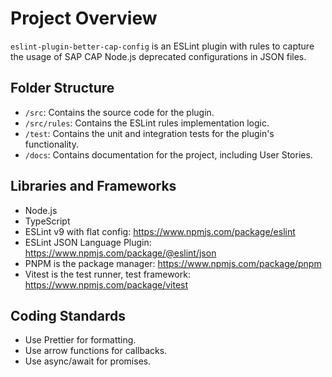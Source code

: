 # Project Overview

`eslint-plugin-better-cap-config` is an ESLint plugin with rules to capture the usage of SAP CAP Node.js deprecated configurations in JSON files.

## Folder Structure

- `/src`: Contains the source code for the plugin.
- `/src/rules`: Contains the ESLint rules implementation logic.
- `/test`: Contains the unit and integration tests for the plugin's functionality.
- `/docs`: Contains documentation for the project, including User Stories.

## Libraries and Frameworks

- Node.js
- TypeScript
- ESLint v9 with flat config: https://www.npmjs.com/package/eslint
- ESLint JSON Language Plugin: https://www.npmjs.com/package/@eslint/json
- PNPM is the package manager: https://www.npmjs.com/package/pnpm
- Vitest is the test runner, test framework: https://www.npmjs.com/package/vitest

## Coding Standards

- Use Prettier for formatting.
- Use arrow functions for callbacks.
- Use async/await for promises.
